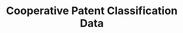 ---
layout: default
bigquery: https://console.cloud.google.com/bigquery?p=patents-public-data&d=cpc&page=dataset
citation: '“Cooperative Patent Classification” by the EPO and USPTO, for public use. '
contributors: EPO, USPTO
cost: None
description: Cooperative Patent Classification Data contains the scheme and definitions
  of the Cooperative Patent Classification system for classifying patent documents.
  The CPC is the result of a partnership between the EPO and the USPTO in their joint
  effort to develop a common, internationally compatible classification system for
  technical documents, in particular patent publications, which will be used by both
  offices in the patent granting process
documentation: https://www.cooperativepatentclassification.org/cpcSchemeAndDefinitions
last_edit: 04/08/2022, 21:54:40
location: https://www.cooperativepatentclassification.org/index
maintained_by: USPTO, EPO
schema_fields:
- not_allocatable
- glossary
- limiting_references
- additional_only
- titlePart
- children
- status
- definition
- parents
- symbol
- date_revised
- informativeReferences
- applicationReferences
- ipcConcordant
- titleFull
- child_groups
- ipc_concordant
- sizeCache
- limitingReferences
- breakdown_code
- residual_references
- breakdownCode
- childGroups
- residualReferences
- application_references
- synonyms
- title_part
- level
- informative_references
- title_full
- dateRevised
- notAllocatable
shortname: cooperative_patent_classification
tags:
- patents
- science
title: Cooperative Patent Classification Data
uuid: 984374a7-16e9-4b35-9445-458daceb01bf
---